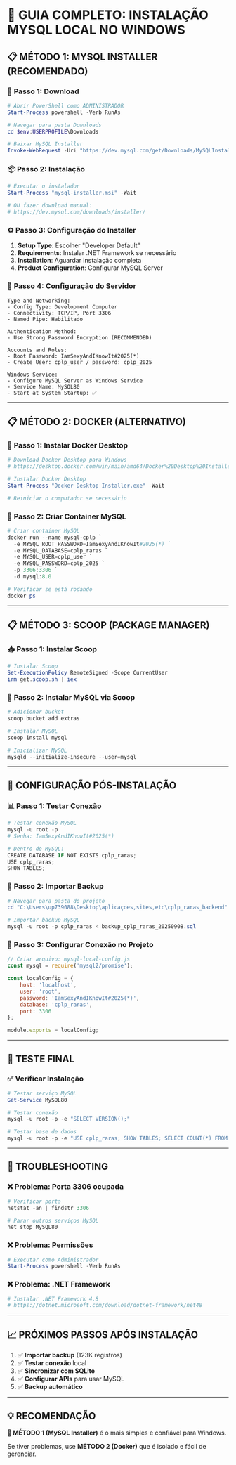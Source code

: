 # 🐬 GUIA COMPLETO: INSTALAÇÃO MYSQL LOCAL NO WINDOWS

## 📋 **MÉTODO 1: MYSQL INSTALLER (RECOMENDADO)**

### 🔗 **Passo 1: Download**
```powershell
# Abrir PowerShell como ADMINISTRADOR
Start-Process powershell -Verb RunAs

# Navegar para pasta Downloads
cd $env:USERPROFILE\Downloads

# Baixar MySQL Installer
Invoke-WebRequest -Uri "https://dev.mysql.com/get/Downloads/MySQLInstaller/mysql-installer-community-8.0.39.0.msi" -OutFile "mysql-installer.msi"
```

### 📦 **Passo 2: Instalação**
```powershell
# Executar o instalador
Start-Process "mysql-installer.msi" -Wait

# OU fazer download manual:
# https://dev.mysql.com/downloads/installer/
```

### ⚙️ **Passo 3: Configuração do Installer**
1. **Setup Type**: Escolher "Developer Default"
2. **Requirements**: Instalar .NET Framework se necessário
3. **Installation**: Aguardar instalação completa
4. **Product Configuration**: Configurar MySQL Server

### 🔧 **Passo 4: Configuração do Servidor**
```
Type and Networking:
- Config Type: Development Computer
- Connectivity: TCP/IP, Port 3306
- Named Pipe: Habilitado

Authentication Method:
- Use Strong Password Encryption (RECOMMENDED)

Accounts and Roles:
- Root Password: IamSexyAndIKnowIt#2025(*)
- Create User: cplp_user / password: cplp_2025

Windows Service:
- Configure MySQL Server as Windows Service
- Service Name: MySQL80
- Start at System Startup: ✅
```

---

## 📋 **MÉTODO 2: DOCKER (ALTERNATIVO)**

### 🐳 **Passo 1: Instalar Docker Desktop**
```powershell
# Download Docker Desktop para Windows
# https://desktop.docker.com/win/main/amd64/Docker%20Desktop%20Installer.exe

# Instalar Docker Desktop
Start-Process "Docker Desktop Installer.exe" -Wait

# Reiniciar o computador se necessário
```

### 🚀 **Passo 2: Criar Container MySQL**
```powershell
# Criar container MySQL
docker run --name mysql-cplp `
  -e MYSQL_ROOT_PASSWORD=IamSexyAndIKnowIt#2025(*) `
  -e MYSQL_DATABASE=cplp_raras `
  -e MYSQL_USER=cplp_user `
  -e MYSQL_PASSWORD=cplp_2025 `
  -p 3306:3306 `
  -d mysql:8.0

# Verificar se está rodando
docker ps
```

---

## 📋 **MÉTODO 3: SCOOP (PACKAGE MANAGER)**

### 📥 **Passo 1: Instalar Scoop**
```powershell
# Instalar Scoop
Set-ExecutionPolicy RemoteSigned -Scope CurrentUser
irm get.scoop.sh | iex
```

### 🐬 **Passo 2: Instalar MySQL via Scoop**
```powershell
# Adicionar bucket
scoop bucket add extras

# Instalar MySQL
scoop install mysql

# Inicializar MySQL
mysqld --initialize-insecure --user=mysql
```

---

## 🔧 **CONFIGURAÇÃO PÓS-INSTALAÇÃO**

### 📊 **Passo 1: Testar Conexão**
```powershell
# Testar conexão MySQL
mysql -u root -p
# Senha: IamSexyAndIKnowIt#2025(*)

# Dentro do MySQL:
CREATE DATABASE IF NOT EXISTS cplp_raras;
USE cplp_raras;
SHOW TABLES;
```

### 📂 **Passo 2: Importar Backup**
```powershell
# Navegar para pasta do projeto
cd "C:\Users\up739088\Desktop\aplicaçoes,sites,etc\cplp_raras_backend"

# Importar backup MySQL
mysql -u root -p cplp_raras < backup_cplp_raras_20250908.sql
```

### 🔗 **Passo 3: Configurar Conexão no Projeto**
```javascript
// Criar arquivo: mysql-local-config.js
const mysql = require('mysql2/promise');

const localConfig = {
    host: 'localhost',
    user: 'root',
    password: 'IamSexyAndIKnowIt#2025(*)',
    database: 'cplp_raras',
    port: 3306
};

module.exports = localConfig;
```

---

## 🎯 **TESTE FINAL**

### ✅ **Verificar Instalação**
```powershell
# Testar serviço MySQL
Get-Service MySQL80

# Testar conexão
mysql -u root -p -e "SELECT VERSION();"

# Testar base de dados
mysql -u root -p -e "USE cplp_raras; SHOW TABLES; SELECT COUNT(*) FROM cplp_countries;"
```

---

## 🚨 **TROUBLESHOOTING**

### ❌ **Problema: Porta 3306 ocupada**
```powershell
# Verificar porta
netstat -an | findstr 3306

# Parar outros serviços MySQL
net stop MySQL80
```

### ❌ **Problema: Permissões**
```powershell
# Executar como Administrador
Start-Process powershell -Verb RunAs
```

### ❌ **Problema: .NET Framework**
```powershell
# Instalar .NET Framework 4.8
# https://dotnet.microsoft.com/download/dotnet-framework/net48
```

---

## 📈 **PRÓXIMOS PASSOS APÓS INSTALAÇÃO**

1. ✅ **Importar backup** (123K registros)
2. ✅ **Testar conexão** local
3. ✅ **Sincronizar com SQLite**
4. ✅ **Configurar APIs** para usar MySQL
5. ✅ **Backup automático**

---

## 💡 **RECOMENDAÇÃO**

**🎯 MÉTODO 1 (MySQL Installer)** é o mais simples e confiável para Windows.

Se tiver problemas, use **MÉTODO 2 (Docker)** que é isolado e fácil de gerenciar.
